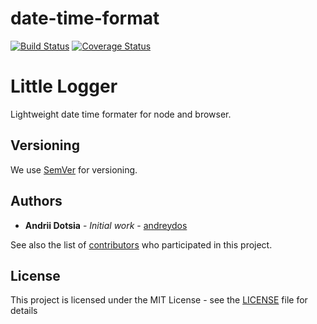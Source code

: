 # date-time-format

[![Build Status](https://travis-ci.org/andreydos/date-time-format.svg?branch=master)](https://travis-ci.org/andreydos/date-time-format)
[![Coverage Status](https://coveralls.io/repos/github/andreydos/date-time-format/badge.svg?branch=master)](https://coveralls.io/github/andreydos/date-time-format?branch=master)

# Little Logger

Lightweight date time formater for node and browser.

## Versioning

We use [SemVer](http://semver.org/) for versioning. 

## Authors

* **Andrii Dotsia** - *Initial work* - [andreydos](https://github.com/andreydos)

See also the list of [contributors](https://github.com/andreydos/date-time-format/graphs/contributors) who participated in this project.

## License

This project is licensed under the MIT License - see the [LICENSE](LICENSE) file for details